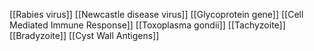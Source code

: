 [[Rabies virus]]
[[Newcastle disease virus]]
[[Glycoprotein gene]]
[[Cell Mediated Immune Response]]
[[Toxoplasma gondii]]
[[Tachyzoite]]
[[Bradyzoite]]
[[Cyst Wall Antigens]]
